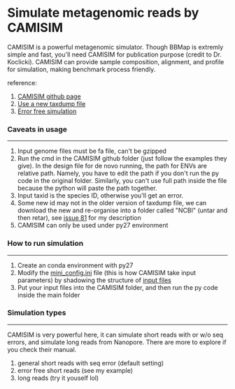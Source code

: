 # Simulate metagenomic reads by CAMISIM

CAMISIM is a powerful metagenomic simulator. Though BBMap is extremly simple and fast, you'll need CAMISIM for publication purpose (credit to Dr. Koclicki). CAMISIM can provide sample composition, alignment, and profile for simulation, making benchmark process friendly.

reference:
1. [CAMISIM github page](https://github.com/CAMI-challenge/CAMISIM)
2. [Use a new taxdump file](https://github.com/CAMI-challenge/CAMISIM/issues/81)
3. [Error free simulation](https://github.com/CAMI-challenge/CAMISIM/issues/53)

### Caveats in usage
---
1. Input genome files must be fa file, can't be gzipped
2. Run the cmd in the CAMISIM github folder (just follow the examples they give). In the design file for de novo running, the path for ENVs are relative path. Namely, you have to edit the path if you don't run the py code in the original folder. Similarly, you can't use full path inside the file because the python will paste the path together.
3. Input taxid is the species ID, otherwise you'll get an error.
4. Some new id may not in the older version of taxdump file, we can download the new and re-organise into a folder called "NCBI" (untar and then retar), see [issue 81](https://github.com/CAMI-challenge/CAMISIM/issues/81) for my description
5. CAMISIM can only be used under py27 environment

### How to run simulation
---
1. Create an conda environment with py27
2. Modify the [mini_config.ini](https://github.com/CAMI-challenge/CAMISIM/wiki/Configuration-File-Options) file (this is how CAMISIM take input parameters) by shadowing the structure of [input files](https://github.com/CAMI-challenge/CAMISIM/wiki/File-Formats)
3. Put your input files into the CAMISIM folder, and then run the py code inside the main folder


### Simulation types
---
CAMISIM is very powerful here, it can simulate short reads with or w/o seq errors, and simulate long reads from Nanopore. There are more to explore if you check their manual.
1. general short reads with seq error (default setting)
2. error free short reads (see my example)
3. long reads (try it youself lol)
